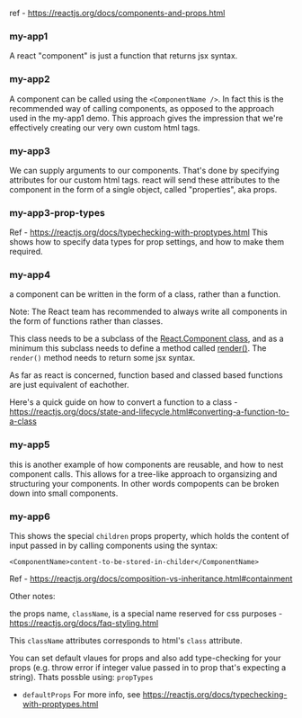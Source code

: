 ref - https://reactjs.org/docs/components-and-props.html

### my-app1 
A react "component" is just a function that returns jsx syntax. 

### my-app2
A component can be called using the `<ComponentName />`. In fact this is the recommended way of calling components, 
as opposed to the approach used in the my-app1 demo. This approach gives the impression that we're effectively creating our very own custom html tags. 

### my-app3 
We can supply arguments to our components. That's done by specifying attributes for our custom html tags. 
react will send these attributes to the component in the form of a single object, called "properties", aka props. 

### my-app3-prop-types
Ref - https://reactjs.org/docs/typechecking-with-proptypes.html
This shows how to specify data types for prop settings, and how to make them required. 

### my-app4
a component can be written in the form of a class, rather than a function.

Note: The React team has recommended to always write all components in the form of functions rather than classes. 

This class needs to be a subclass of the [React.Component class](https://reactjs.org/docs/react-component.html), and as a minimum this subclass needs to define
a method called [render()]( https://reactjs.org/docs/react-component.html#overview). The `render()` method needs to return some jsx syntax. 

As far as react is concerned, function based and classed based functions are just equivalent of eachother. 

Here's a quick guide on how to convert a function to a class - https://reactjs.org/docs/state-and-lifecycle.html#converting-a-function-to-a-class

### my-app5
this is another example of how components are reusable, and how to nest component calls. This allows for a tree-like approach 
to organsizing and structuring your components. In other words compopents can be broken down into small components. 


### my-app6
This shows the special `children` props property, which holds the content of input passed in by calling components using the syntax:

```
<ComponentName>content-to-be-stored-in-childer</ComponentName>
```
Ref - https://reactjs.org/docs/composition-vs-inheritance.html#containment




Other notes:

the props name, `className`, is a special name reserved for css purposes - https://reactjs.org/docs/faq-styling.html

This `className` attributes corresponds to html's `class` attribute. 

You can set default vlaues for props and also add type-checking for your props (e.g. throw error if integer value passed in to prop that's expecting a string). Thats possble using:
`propTypes`
- `defaultProps`
For more info, see https://reactjs.org/docs/typechecking-with-proptypes.html


